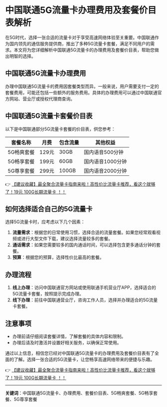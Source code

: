 # 中国联通5G流量卡办理费用及套餐价目表解析

在5G时代，选择一张合适的流量卡对于享受高速网络体验至关重要。中国联通作为国内领先的通信服务提供商，推出了多种5G流量卡套餐，满足不同用户的需求。本文将为您详细解析中国联通5G流量卡的办理费用及套餐价目表，帮助您做出明智的选择。

## 中国联通5G流量卡办理费用

办理中国联通5G流量卡的费用因套餐类型而异。一般来说，用户需要支付一定的套餐费用，可能还包括一些额外的服务费用。具体的办理费用可以通过中国联通官方网站、营业厅或授权代理商查询。

## 中国联通5G流量卡套餐价目表

以下是中国联通部分5G流量卡套餐的价目表，供您参考：

| 套餐名称 | 月费 | 包含流量 | 其他权益 |
| -------- | ---- | -------- | -------- |
| 5G畅爽套餐 | 129元 | 30GB | 国内语音500分钟 |
| 5G畅享套餐 | 199元 | 60GB | 国内语音1000分钟 |
| 5G尊享套餐 | 299元 | 100GB | 国内语音2000分钟 |

👉 [【建议收藏】最全聚合流量卡指南来啦！高性价比流量卡推荐，看这个就够了！19元 100G长期流量卡 ！！](https://bit.ly/Liuliangka)

## 如何选择适合自己的5G流量卡

选择5G流量卡时，应考虑以下几个因素：

1. **流量需求**：根据您的日常使用习惯，选择合适的流量套餐。如果您经常观看视频或进行大型文件下载，建议选择流量较多的套餐。
2. **通话需求**：如果您需要较多的国内通话时间，可以选择包含更多通话分钟的套餐。
3. **预算**：根据您的预算，选择性价比最高的套餐。

## 办理流程

1. **线上办理**：访问中国联通官方网站或使用联通手机营业厅APP，选择适合的5G流量卡套餐，按照提示完成办理。
2. **线下办理**：前往中国联通营业厅，咨询工作人员，选择并办理适合的5G流量卡套餐。

## 注意事项

- 办理前请仔细阅读套餐详情，了解套餐的具体内容和限制。
- 办理后请及时激活并设置好相关服务，以确保正常使用。

通过以上信息，相信您已经对中国联通5G流量卡的办理费用及套餐价目表有了全面的了解。选择一张合适的5G流量卡，让您畅享高速网络带来的便捷与乐趣。

👉 [【建议收藏】最全聚合流量卡指南来啦！高性价比流量卡推荐，看这个就够了！19元 100G长期流量卡 ！！](https://bit.ly/Liuliangka)

---

**关键词**：中国联通5G流量卡、办理费用、套餐价目表、5G畅爽套餐、5G畅享套餐、5G尊享套餐